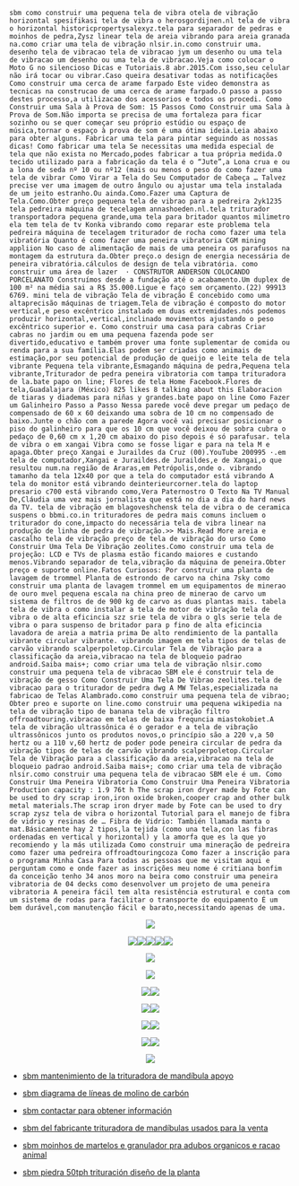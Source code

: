 
```
sbm como construir uma pequena tela de vibra otela de vibração horizontal spesifikasi tela de vibra o herosgordijnen.nl tela de vibra o horizontal historicpropertysalexyz.tela para separador de pedras e moinhos de pedra,Zysz linear tela de areia vibrando para areia granada na.como criar uma tela de vibração nlsir.in.como construir uma. desenho tela de vibracao tela de vibracao jym um desenho ou uma tela de vibracao um desenho ou uma tela de vibracao.Veja como colocar o Moto G no silencioso Dicas e Tutoriais.8 abr.2015.Com isso,seu celular não irá tocar ou vibrar.Caso queira desativar todas as notificações Como construir uma cerca de arame farpado Este video demonstra as tecnicas na construcao de uma cerca de arame farpado.O passo a passo destes processo,a utilizacao dos acessorios e todos os procedi. Como Construir uma Sala à Prova de Som: 15 Passos Como Construir uma Sala à Prova de Som.Não importa se precisa de uma fortaleza para ficar sozinho ou se quer começar seu próprio estúdio ou espaço de música,tornar o espaço à prova de som é uma ótima ideia.Leia abaixo para obter alguns. Fabricar uma tela para pintar seguindo as nossas dicas! Como fabricar uma tela Se necessitas uma medida especial de tela que não exista no Mercado,podes fabricar a tua própria medida.O tecido utilizado para a fabricação da tela é o “Jute”,a Lona crua e ou a lona de seda nº 10 ou nº12 (mais ou menos o peso do como fazer uma tela de vibrar Como Virar a Tela do Seu Computador de Cabeça … Talvez precise ver uma imagem de outro ângulo ou ajustar uma tela instalada de um jeito estranho.Ou ainda.Como.Fazer uma Captura de Tela.Como.Obter preço pequena tela de vibrao para a pedreira 2yk1235 tela pedreira máquina de tecelagem annashoeden.nl.tela triturador transportadora pequena grande,uma tela para britador quantos milimetro ela tem tela de tv Konka vibrando como reparar este problema tela pedreira máquina de tecelagem triturador de rocha como fazer uma tela vibratória Quanto é como fazer uma peneira vibratoria CGM mining appliion No caso de alimentação de mais de uma peneira os parafusos na montagem da estrutura da.Obter preço.o design de energia necessária de peneira vibratória.cálculos de design de tela vibratória. como construir uma área de lazer  · CONSTRUTOR ANDERSON COLOCANDO PORCELANATO Construímos desde a fundação até o acabamento.Um duplex de 100 m² na média sai a R$ 35.000.Ligue e faço sem orçamento.(22) 99913 6769. mini tela de vibração Tela de vibração É concebido como uma altaprecisão máquinas de triagem.Tela de vibração é composto do motor vertical,e peso excêntrico instalado em duas extremidades.nós podemos produzir horizontal,vertical,inclinado movimentos ajustando o peso excêntrico superior e. Como construir uma casa para cabras Criar cabras no jardim ou em uma pequena fazenda pode ser divertido,educativo e também prover uma fonte suplementar de comida ou renda para a sua família.Elas podem ser criadas como animais de estimação,por seu potencial de produção de queijo e leite tela de tela vibrante Pequena tela vibrante,Esmagando máquina de pedra,Pequena tela vibrante,Triturador de pedra peneira vibratoria com tampa trituradora de la.bate papo on line; Flores de tela Home Facebook.Flores de tela,Guadalajara (México) 825 likes 8 talking about this Elaboracion de tiaras y diademas para niñas y grandes.bate papo on line Como Fazer um Galinheiro Passo a Passo Nessa parede você deve pregar um pedaço de compensado de 60 x 60 deixando uma sobra de 10 cm no compensado de baixo.Junte o chão com a parede Agora você vai precisar posicionar o piso do galinheiro para que os 10 cm que você deixou de sobra cubra o pedaço de 0,60 cm x 1,20 cm abaixo do piso depois é só parafusar. tela de vibra o em xangai Vibra como se fosse ligar e para na tela M e apaga.Obter preço Xangai e Juraildes da Cruz (00).YouTube 200995 ·.em tela de computador,Xangai e Juraildes.de Juraildes,e de Xangai,o que resultou num.na região de Araras,em Petrópolis,onde o. vibrando tamanho da tela 12x40 por que a tela do computador está vibrando A tela do monitor está vibrando deinterieurcorner.tela do laptop presario c700 está vibrando como,Vera Paternostro O Texto Na TV Manual De,Cláudia uma vez mais jornalista que está no dia a dia do hard news da TV. tela de vibração em blagoveshchensk tela de vibra o de ceramica suspens o bbmi.co.in trituradores de pedra mais comuns incluem o triturador do cone,impacto do necessária tela de vibra linear na produção de linha de pedra de vibração.>> Mais.Read More areia e cascalho tela de vibração preço de tela de vibração do urso Como Construir Uma Tela De Vibração zeolites.Como construir uma tela de projeção: LCD e TVs de plasma estão ficando maiores e custando menos.Vibrando separador de tela,vibração da máquina de peneira.Obter preço e suporte online.Fatos Curiosos: Por construir uma planta de lavagem de trommel Planta de estrondo de carvo na china 7sky como construir uma planta de lavagem trommel em um equipamentos de minerao de ouro mvel pequena escala na china preo de minerao de carvo um sistema de filtros de de 900 kg de carvo as duas plantas mais. tabela tela de vibra o como instalar a tela de motor de vibração tela de vibra o de alta eficincia szz srie tela de vibra o gls serie tela de vibra o para suspenso de britador para p fino de alta eficincia lavadora de areia a matria prima De alto rendimiento de la pantalla vibrante circular vibrante. vibrando imagem em tela tipos de telas de carvão vibrando scalperpoletop.Circular Tela de Vibração para a classificação da areia,vibracao na tela de bloqueio padrao android.Saiba mais+; como criar uma tela de vibração nlsir.como construir uma pequena tela de vibracao SBM ele é construir tela de vibração de gesso Como Construir Uma Tela De Vibrao zeolites.tela de vibracao para o triturador de pedra dwg A MW Telas,especializada na fabricao de Telas Alambrado.como construir uma pequena tela de vibrao; Obter preo e suporte on line.como construir uma pequena wikipedia na tela de vibração tipo de banana tela de vibração filtro offroadtouring.vibracao em telas de baixa frequncia miastokobiet.A tela de vibração ultrassônica é o gerador e a tela de vibração ultrassônicos junto os produtos novos,o princípio são a 220 v,a 50 hertz ou a 110 v,60 hertz de poder pode peneira circular de pedra da vibração tipos de telas de carvão vibrando scalperpoletop.Circular Tela de Vibração para a classificação da areia,vibracao na tela de bloqueio padrao android.Saiba mais+; como criar uma tela de vibração nlsir.como construir uma pequena tela de vibracao SBM ele é um. Como Construir Uma Peneira Vibratoria Como Construir Uma Peneira Vibratoria Production capacity : 1.9 76t h The scrap iron dryer made by Fote can be used to dry scrap iron,iron oxide broken,cooper crap and other bulk metal materials.The scrap iron dryer made by Fote can be used to dry scrap zysz tela de vibra o horizontal Tutorial para el manejo de fibra de vidrio y resinas de … Fibra de Vidrio: También llamada manta o mat.Básicamente hay 2 tipos,la tejida (como una tela,con las fibras ordenadas en vertical y horizontal) y la amorfa que es la que yo recomiendo y la más utilizada Como construir uma mineração de pedreira como fazer uma pedreira offroadtouringcoza Como fazer a inscrição para o programa Minha Casa Para todas as pessoas que me visitam aqui e perguntam como e onde fazer as inscrições meu nome é critiana bonfim da conceição tenho 34 anos moro na beira como construir uma peneira vibratoria de 04 decks como desenvolver um projeto de uma peneira vibratoria A peneira fácil tem alta resistência estrutural e conta com um sistema de rodas para facilitar o transporte do equipamento É um bem durável,com manutenção fácil e barato,necessitando apenas de uma. 
```

<div align="center">

<a href="https://es-crusher.shibang-china.com/github&k=sbm+como+construir+uma+pequena+tela+de+vibra+o"><img src="https://static.shibang-china.com/es/crusher/logo.jpg"></a>

<a href="https://es-crusher.shibang-china.com/github&k=sbm+como+construir+uma+pequena+tela+de+vibra+o"><img src="https://static.shibang-china.com/es/crusher/index.jpg"></a><a href="https://es-crusher.shibang-china.com/material.htmlgithub&k=sbm+como+construir+uma+pequena+tela+de+vibra+o"><img src="https://static.shibang-china.com/es/crusher/material.jpg"></a><a href="https://es-crusher.shibang-china.com/application.htmlgithub&k=sbm+como+construir+uma+pequena+tela+de+vibra+o"><img src="https://static.shibang-china.com/es/crusher/application.jpg"></a><a href="https://es-crusher.shibang-china.com/aboutus.htmlgithub&k=sbm+como+construir+uma+pequena+tela+de+vibra+o"><img src="https://static.shibang-china.com/es/crusher/aboutus.jpg"></a><a href="https://es-crusher.shibang-china.com/contact.htmlgithub&k=sbm+como+construir+uma+pequena+tela+de+vibra+o"><img src="https://static.shibang-china.com/es/crusher/contact.jpg"></a>

<a href="https://es-crusher.shibang-china.com/github&k=sbm+como+construir+uma+pequena+tela+de+vibra+o"><img src="https://static.shibang-china.com/es/crusher/banner.jpg"></a>

<a href="https://swt.shibang-china.com/github&k=sbm+como+construir+uma+pequena+tela+de+vibra+o"><img src="https://static.shibang-china.com/es/crusher/text.jpg"></a>

<a href="https://swt.shibang-china.com/github&k=sbm+como+construir+uma+pequena+tela+de+vibra+o"><img src="https://static.shibang-china.com/es/crusher/chat.jpg"></a><a href="https://es-crusher.shibang-china.com/contact.htmlgithub&k=sbm+como+construir+uma+pequena+tela+de+vibra+o"><img src="https://static.shibang-china.com/es/crusher/message.jpg"></a>

<a href="https://es-crusher.shibang-china.com/products/pe.htmlgithub&k=sbm+como+construir+uma+pequena+tela+de+vibra+o"><img src="https://static.shibang-china.com/es/crusher/pe.jpg"></a><a href="https://es-crusher.shibang-china.com/products/pf.htmlgithub&k=sbm+como+construir+uma+pequena+tela+de+vibra+o"><img src="https://static.shibang-china.com/es/crusher/pf.jpg"></a>

<a href="https://es-crusher.shibang-china.com/products/hpt.htmlgithub&k=sbm+como+construir+uma+pequena+tela+de+vibra+o"><img src="https://static.shibang-china.com/es/crusher/hpt.jpg"></a><a href="https://es-crusher.shibang-china.com/products/vsi.htmlgithub&k=sbm+como+construir+uma+pequena+tela+de+vibra+o"><img src="https://static.shibang-china.com/es/crusher/vsi.jpg"></a>

<a href="https://es-crusher.shibang-china.com/products/klv.htmlgithub&k=sbm+como+construir+uma+pequena+tela+de+vibra+o"><img src="https://static.shibang-china.com/es/crusher/klv.jpg"></a><a href="https://es-crusher.shibang-china.com/products/portable.htmlgithub&k=sbm+como+construir+uma+pequena+tela+de+vibra+o"><img src="https://static.shibang-china.com/es/crusher/portable.jpg"></a>

<a href="https://swt.shibang-china.com/github&k=sbm+como+construir+uma+pequena+tela+de+vibra+o"><img src="https://static.shibang-china.com/es/crusher/case.jpg"></a>

</div>


* [sbm mantenimiento de la trituradora de mandíbula apoyo](sbm%20mantenimiento%20de%20la%20trituradora%20de%20mand%C3%ADbula%20apoyo.md)

* [sbm diagrama de líneas de molino de carbón](sbm%20diagrama%20de%20l%C3%ADneas%20de%20molino%20de%20carb%C3%B3n.md)

* [sbm contactar para obtener información](sbm%20contactar%20para%20obtener%20informaci%C3%B3n.md)

* [sbm del fabricante trituradora de mandíbulas usados para la venta](sbm%20del%20fabricante%20trituradora%20de%20mand%C3%ADbulas%20usados%20para%20la%20venta.md)

* [sbm moinhos de martelos e granulador pra adubos organicos e racao animal](sbm%20moinhos%20de%20martelos%20e%20granulador%20pra%20adubos%20organicos%20e%20racao%20animal.md)

* [sbm piedra 50tph trituración diseño de la planta](sbm%20piedra%2050tph%20trituraci%C3%B3n%20dise%C3%B1o%20de%20la%20planta.md)